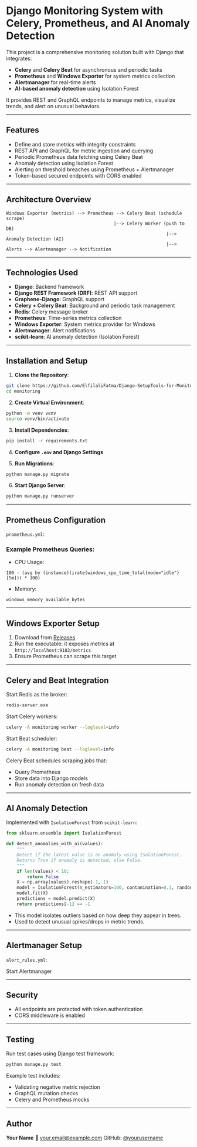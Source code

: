 # Django Monitoring System with Celery, Prometheus, and AI Anomaly Detection

This project is a comprehensive monitoring solution built with Django that integrates:

* **Celery** and **Celery Beat** for asynchronous and periodic tasks
* **Prometheus** and **Windows Exporter** for system metrics collection
* **Alertmanager** for real-time alerts
* **AI-based anomaly detection** using Isolation Forest

It provides REST and GraphQL endpoints to manage metrics, visualize trends, and alert on unusual behaviors.

---



## Features

* Define and store metrics with integrity constraints
* REST API and GraphQL for metric ingestion and querying
* Periodic Prometheus data fetching using Celery Beat
* Anomaly detection using Isolation Forest
* Alerting on threshold breaches using Prometheus + Alertmanager
* Token-based secured endpoints with CORS enabled

---

## Architecture Overview

```text
Windows Exporter (metrics) --> Prometheus --> Celery Beat (schedule scrape)
                                         |--> Celery Worker (push to DB)
                                                             |--> Anomaly Detection (AI)
                                                             |--> Alerts --> Alertmanager --> Notification
```

---

## Technologies Used

* **Django**: Backend framework
* **Django REST Framework (DRF)**: REST API support
* **Graphene-Django**: GraphQL support
* **Celery + Celery Beat**: Background and periodic task management
* **Redis**: Celery message broker
* **Prometheus**: Time-series metrics collection
* **Windows Exporter**: System metrics provider for Windows
* **Alertmanager**: Alert notifications
* **scikit-learn**: AI anomaly detection (Isolation Forest)

---

## Installation and Setup

1. **Clone the Repository**:

```bash
git clone https://github.com/ElfilaliFatma/Django-SetupTools-for-Monitoring-and-Application-Health.git
cd monitoring
```

2. **Create Virtual Environment**:

```bash
python -m venv venv
source venv/bin/activate  
```

3. **Install Dependencies**:

```bash
pip install -r requirements.txt
```

4. **Configure `.env` and Django Settings**

5. **Run Migrations**:

```bash
python manage.py migrate
```

6. **Start Django Server**:

```bash
python manage.py runserver
```

---

## Prometheus Configuration

 `prometheus.yml`:


### Example Prometheus Queries:

* CPU Usage:

```promql
100 - (avg by (instance)(irate(windows_cpu_time_total{mode="idle"}[5m])) * 100)
```

* Memory:

```promql
windows_memory_available_bytes
```

---

## Windows Exporter Setup

1. Download from [Releases](https://github.com/prometheus-community/windows_exporter/releases)
2. Run the executable: it exposes metrics at `http://localhost:9182/metrics`
3. Ensure Prometheus can scrape this target

---

## Celery and Beat Integration

Start Redis as the broker:

```bash
redis-server.exe
```

Start Celery workers:

```bash
celery -A monitoring worker --loglevel=info
```

Start Beat scheduler:

```bash
celery -A monitoring beat --loglevel=info
```

Celery Beat schedules scraping jobs that:

* Query Prometheus
* Store data into Django models
* Run anomaly detection on fresh data

---

## AI Anomaly Detection

Implemented with `IsolationForest` from `scikit-learn`:

```python
from sklearn.ensemble import IsolationForest

def detect_anomalies_with_ai(values):
    """
    Detect if the latest value is an anomaly using IsolationForest.
    Returns True if anomaly is detected, else False.
    """
    if len(values) < 10:
        return False  
    X = np.array(values).reshape(-1, 1)
    model = IsolationForest(n_estimators=100, contamination=0.1, random_state=42)
    model.fit(X)
    predictions = model.predict(X)
    return predictions[-1] == -1

```

* This model isolates outliers based on how deep they appear in trees.
* Used to detect unusual spikes/drops in metric trends.

---

## Alertmanager Setup

`alert_rules.yml`:

Start Alertmanager 

---

## Security

* All endpoints are protected with token authentication
* CORS middleware is enabled

---

## Testing

Run test cases using Django test framework:

```bash
python manage.py test
```

Example test includes:

* Validating negative metric rejection
* GraphQL mutation checks
* Celery and Prometheus mocks

---


## Author

**Your Name**
📧 [your.email@example.com](mailto:your.email@example.com)
GitHub: [@yourusername](https://github.com/yourusername)
